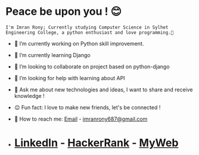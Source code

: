 # Peace be upon you ! 😊

```
I'm Imran Rony; Currently studying Computer Science in Sylhet Engineering College, a python enthusiast and love programming.👋
```

- 🔭 I’m currently working on Python skill improvement.
- 🌱 I’m currently learning Django
- 👯 I’m looking to collaborate on project based on python-django
- 🤝 I’m looking for help with learning about API
- 💬 Ask me about new technologies and ideas, I want to share and receive knowledge !
- 😉 Fun fact: I love to make new friends, let's be connected !

- 🤙 How to reach me:  [Email]() - imranrony687@gmail.com 

- # [LinkedIn](https://www.linkedin.com/in/imran-rony-02711117b/)  -  [HackerRank](https://www.hackerrank.com/Morphin)  -  [MyWeb](https://sites.google.com/view/imranrony) 

